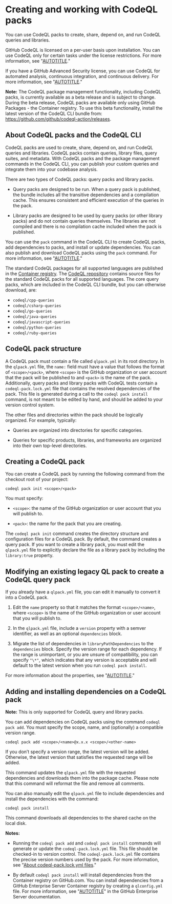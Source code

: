 # Creating and working with CodeQL packs

You can use CodeQL packs to create, share, depend on, and run CodeQL queries and libraries.

GitHub CodeQL is licensed on a per-user basis upon installation. You can use CodeQL only for certain tasks under the license restrictions. For more information, see "[AUTOTITLE](/code-security/codeql-cli/using-the-codeql-cli/about-the-codeql-cli#about-the-github-codeql-license)."

If you have a GitHub Advanced Security license, you can use CodeQL for automated analysis, continuous integration, and continuous delivery. For more information, see "[AUTOTITLE](/get-started/learning-about-github/about-github-advanced-security)."

<div class="ghd-spotlight ghd-spotlight-note border rounded-1 my-3 p-3 f5 color-border-accent-emphasis color-bg-accent">

**Note:** The CodeQL package management functionality, including CodeQL packs, is currently available as a beta release and is subject to change. During the beta release, CodeQL packs are available only using GitHub Packages - the Container registry. To use this beta functionality, install the latest version of the CodeQL CLI bundle from: https://github.com/github/codeql-action/releases.

</div>

## About CodeQL packs and the CodeQL CLI

CodeQL packs are used to create, share, depend on, and run CodeQL queries and libraries. CodeQL packs contain queries, library files, query suites, and metadata. With CodeQL packs and the package management commands in the CodeQL CLI, you can publish your custom queries and integrate them into your codebase analysis.

There are two types of CodeQL packs:  query packs and library packs.

- Query packs are designed to be run. When a query pack is published, the bundle includes all the transitive dependencies and a compilation cache. This ensures consistent and efficient execution of the queries in the pack.

- Library packs are designed to be used by query packs (or other library packs) and do not contain queries themselves. The libraries are not compiled and there is no compilation cache included when the pack is published.

You can use the `pack` command in the CodeQL CLI to create CodeQL packs, add dependencies to packs, and install or update dependencies. You can also publish and download CodeQL packs using the `pack` command. For more information, see "[AUTOTITLE](/code-security/codeql-cli/using-the-advanced-functionality-of-the-codeql-cli/publishing-and-using-codeql-packs)."

The standard CodeQL packages for all supported languages are published in the [Container registry](https://github.com/orgs/codeql/packages). The [CodeQL repository](https://github.com/github/codeql) contains source files for the standard CodeQL packs for all supported languages. The core query packs, which are included in the CodeQL CLI bundle, but you can otherwise download, are:

  - `codeql/cpp-queries`
  - `codeql/csharp-queries`
  - `codeql/go-queries`
  - `codeql/java-queries`
  - `codeql/javascript-queries`
  - `codeql/python-queries`
  - `codeql/ruby-queries`

## CodeQL pack structure

A CodeQL pack must contain a file called `qlpack.yml` in its root directory. In the `qlpack.yml` file, the `name:` field must have a value that follows the format of `<scope>/<pack>`, where `<scope>` is the GitHub organization or user account that the pack will be published to and `<pack>` is the name of the pack. Additionally, query packs and library packs with CodeQL tests contain a `codeql-pack.lock.yml` file that contains the resolved dependencies of the pack. This file is generated during a call to the `codeql pack install` command, is not meant to be edited by hand, and should be added to your version control system.

The other files and directories within the pack should be logically organized. For example, typically:

- Queries are organized into directories for specific categories.

- Queries for specific products, libraries, and frameworks are organized into
their own top-level directories.

## Creating a CodeQL pack

You can create a CodeQL pack by running the following command from the checkout root of your project:

```shell
codeql pack init <scope>/<pack>
```

You must specify:

- `<scope>`: the name of the GitHub organization or user account that you will publish to.

- `<pack>`: the name for the pack that you are creating.

The `codeql pack init` command creates the directory structure and configuration files for a CodeQL pack. By default, the command creates a query pack. If you want to create a library pack, you must edit the `qlpack.yml` file to explicitly declare the file as a library pack by including the `library:true` property.

## Modifying an existing legacy QL pack to create a CodeQL query pack

If you already have a `qlpack.yml` file, you can edit it manually to convert it into a CodeQL pack.

1. Edit the `name` property so that it matches the format `<scope>/<name>`, where `<scope>` is the name of the GitHub organization or user account that you will publish to.

1. In the `qlpack.yml` file, include a `version` property with a semver identifier, as well as an optional `dependencies` block.

1. Migrate the list of dependencies in `libraryPathDependencies` to the `dependencies` block. Specify the version range for each dependency. If the range is unimportant, or you are unsure of compatibility, you can specify `"\*"`, which indicates that any version is acceptable and will default to the latest version when you run `codeql pack install`.

For more information about the properties, see "[AUTOTITLE](/code-security/codeql-cli/getting-started-with-the-codeql-cli/customizing-analysis-with-codeql-packs)."

## Adding and installing dependencies on a CodeQL pack

<div class="ghd-spotlight ghd-spotlight-note border rounded-1 my-3 p-3 f5 color-border-accent-emphasis color-bg-accent">

**Note:** This is only supported for CodeQL query and library packs.

</div>

You can add dependencies on CodeQL packs using the command `codeql pack add`. You must specify the scope, name, and (optionally) a compatible version range.

```shell
codeql pack add <scope>/<name>@x.x.x <scope>/<other-name>
```

If you don’t specify a version range, the latest version will be added. Otherwise, the latest version that satisfies the requested range will be added.

This command updates the `qlpack.yml` file with the requested dependencies and downloads them into the package cache. Please note that this command will reformat the file and remove all comments.

You can also manually edit the `qlpack.yml` file to include dependencies and install the dependencies with the command:

```shell
codeql pack install
```

This command downloads all dependencies to the shared cache on the local disk.

<div class="ghd-spotlight ghd-spotlight-note border rounded-1 my-3 p-3 f5 color-border-accent-emphasis color-bg-accent">

**Notes:**

- Running the `codeql pack add` and `codeql pack install` commands will generate or update the `codeql-pack.lock.yml` file. This file should be checked-in to version control. The `codeql-pack.lock.yml` file contains the precise version numbers used by the pack. For more information, see "[About codeql-pack.lock.yml files](/code-security/codeql-cli/getting-started-with-the-codeql-cli/customizing-analysis-with-codeql-packs##about-codeql-packlockyml-files)."

- By default `codeql pack install` will install dependencies from the Container registry on GitHub.com. You can install dependencies from a GitHub Enterprise Server Container registry by creating a `qlconfig.yml` file. For more information, see "[AUTOTITLE](/enterprise-server@latest/code-security/codeql-cli/using-the-advanced-functionality-of-the-codeql-cli/publishing-and-using-codeql-packs)" in the GitHub Enterprise Server documentation.

</div>
